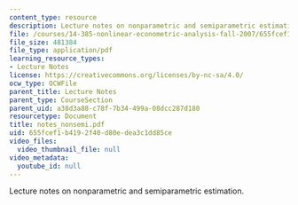 ```yaml
---
content_type: resource
description: Lecture notes on nonparametric and semiparametric estimation.
file: /courses/14-385-nonlinear-econometric-analysis-fall-2007/655fcef1b4192f40d80edea3c1dd85ce_notes_nonsemi.pdf
file_size: 481384
file_type: application/pdf
learning_resource_types:
- Lecture Notes
license: https://creativecommons.org/licenses/by-nc-sa/4.0/
ocw_type: OCWFile
parent_title: Lecture Notes
parent_type: CourseSection
parent_uid: a38d3a88-c78f-7b34-499a-08dcc287d180
resourcetype: Document
title: notes_nonsemi.pdf
uid: 655fcef1-b419-2f40-d80e-dea3c1dd85ce
video_files:
  video_thumbnail_file: null
video_metadata:
  youtube_id: null
---
```

Lecture notes on nonparametric and semiparametric estimation.